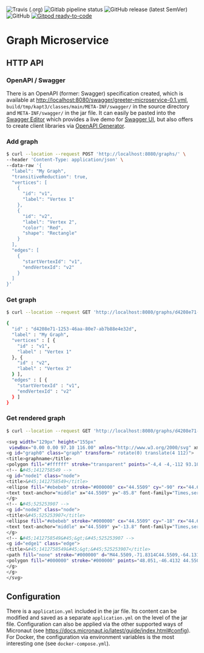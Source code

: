 <!--- some badges to display on the GitHub page -->

![Travis (.org)](https://img.shields.io/travis/debuglevel/graph-microservice?label=Travis%20build)
![Gitlab pipeline status](https://img.shields.io/gitlab/pipeline/debuglevel/graph-microservice?label=GitLab%20build)
![GitHub release (latest SemVer)](https://img.shields.io/github/v/release/debuglevel/graph-microservice?sort=semver)
![GitHub](https://img.shields.io/github/license/debuglevel/graph-microservice)
[![Gitpod ready-to-code](https://img.shields.io/badge/Gitpod-ready--to--code-blue?logo=gitpod)](https://gitpod.io/#https://github.com/debuglevel/graph-microservice)

# Graph Microservice

## HTTP API

### OpenAPI / Swagger

There is an OpenAPI (former: Swagger) specification created, which is available
at <http://localhost:8080/swagger/greeter-microservice-0.1.yml>, `build/tmp/kapt3/classes/main/META-INF/swagger/` in the
source directory and `META-INF/swagger/` in the jar file. It can easily be pasted into
the [Swagger Editor](https://editor.swagger.io) which provides a live demo
for [Swagger UI](https://swagger.io/tools/swagger-ui/), but also offers to create client libraries
via [OpenAPI Generator](https://openapi-generator.tech).

### Add graph

```bash
$ curl --location --request POST 'http://localhost:8080/graphs/' \
--header 'Content-Type: application/json' \
--data-raw '{
  "label": "My Graph",
  "transitiveReduction": true,
  "vertices": [
    {
      "id": "v1",
      "label": "Vertex 1"
    },
    {
      "id": "v2",
      "label": "Vertex 2",
      "color": "Red",
      "shape": "Rectangle"
    }
  ],
  "edges": [
    {
      "startVertexId": "v1",
      "endVertexId": "v2"
    }
  ]
}'
```

### Get graph

```bash
$ curl --location --request GET 'http://localhost:8080/graphs/d4208e71-1253-46aa-80e7-ab7b88e4e32d'

{
  "id" : "d4208e71-1253-46aa-80e7-ab7b88e4e32d",
  "label" : "My Graph",
  "vertices" : [ {
    "id" : "v1",
    "label" : "Vertex 1"
  }, {
    "id" : "v2",
    "label" : "Vertex 2"
  } ],
  "edges" : [ {
    "startVertexId" : "v1",
    "endVertexId" : "v2"
  } ]
}
```

### Get rendered graph

```bash
$ curl --location --request GET 'http://localhost:8080/graphs/d4208e71-1253-46aa-80e7-ab7b88e4e32d/renderings/?format=SVG_WITHOUT_XML_HEADER'

<svg width="129px" height="155px"
 viewBox="0.00 0.00 97.10 116.00" xmlns="http://www.w3.org/2000/svg" xmlns:xlink="http://www.w3.org/1999/xlink">
<g id="graph0" class="graph" transform=" rotate(0) translate(4 112)">
<title>graphname</title>
<polygon fill="#ffffff" stroke="transparent" points="-4,4 -4,-112 93.1019,-112 93.1019,4 -4,4"/>
<!-- &#45;1412758549 -->
<g id="node1" class="node">
<title>&#45;1412758549</title>
<ellipse fill="#ebebeb" stroke="#000000" cx="44.5509" cy="-90" rx="44.6019" ry="18"/>
<text text-anchor="middle" x="44.5509" y="-85.8" font-family="Times,serif" font-size="14.00" fill="#000000">Vertex 1</text>
</g>
<!-- &#45;525253907 -->
<g id="node2" class="node">
<title>&#45;525253907</title>
<ellipse fill="#ebebeb" stroke="#000000" cx="44.5509" cy="-18" rx="44.6019" ry="18"/>
<text text-anchor="middle" x="44.5509" y="-13.8" font-family="Times,serif" font-size="14.00" fill="#000000">Vertex 2</text>
</g>
<!-- &#45;1412758549&#45;&gt;&#45;525253907 -->
<g id="edge1" class="edge">
<title>&#45;1412758549&#45;&gt;&#45;525253907</title>
<path fill="none" stroke="#000000" d="M44.5509,-71.8314C44.5509,-64.131 44.5509,-54.9743 44.5509,-46.4166"/>
<polygon fill="#000000" stroke="#000000" points="48.051,-46.4132 44.5509,-36.4133 41.051,-46.4133 48.051,-46.4132"/>
</g>
</g>
</svg>
```

## Configuration

There is a `application.yml` included in the jar file. Its content can be modified and saved as a
separate `application.yml` on the level of the jar file. Configuration can also be applied via the other supported ways
of Micronaut (see <https://docs.micronaut.io/latest/guide/index.html#config>). For Docker, the configuration via
environment variables is the most interesting one (see `docker-compose.yml`).

